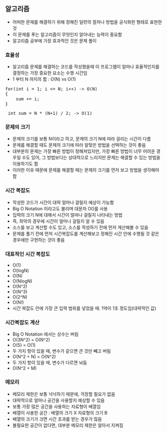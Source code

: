 ## 알고리즘
* 어떠한 문제를 해결하기 위해 정해진 일련의 절차나 방법을 공식화한 형태로 표현한 것
* 이 문제를 푸는 알고리즘이 무엇인지 알아내는 능력이 중요함
* 알고리즘 공부에 가장 효과적인 것은 문제 풀이

### 효율성
* 알고리즘 문제를 해결하는 코드를 작성했을때 이 프로그램이 얼마나 효율적인지를 결정하는 가장 중요한 요소는 수행 시간임
* 1 부터 N 까지의 합 : O(N) vs O(1)
<pre>
for(int i = 1; i <= N; i++) -> O(N)
{
	sum += i;
}
</pre>

<pre> int sum = N * (N+1) / 2; -> O(1) </pre>

### 문제의 크기
* 문제의 크기를 보통 N이라고 하고, 문제의 크기 N에 따라 걸리는 시간이 다름
* 문제를 해결할 때도 문제의 크기에 따라 알맞은 방법을 선택하는 것이 좋음
* 대부분의 문제는 가장 빠른 방법이 정해져있지만, 가장 빠른 방법이 너무 어려운 경우일 수도 있어, 그 방법보다는 상대적으로 느리지만 문제는 해결할 수 있는 방법을 이용하기도 함
* 이러한 이유 때문에 문제를 해결할 때는 문제의 크기를 먼저 보고 방법을 생각해야 함

### 시간 복잡도
* 작성한 코드가 시간이 대략 얼마나 걸릴지 예상이 가능함
* Big O Notation 이라고도 불리며 대문자 O()를 사용
* 입력의 크기 N에 대해서 시간이 얼마나 걸릴지 나타내는 방법
* 즉, 최악의 경우에 시간이 얼마나 걸릴지 알 수 있음
* 소스를 보고 계산할 수도 있고, 소스를 작성하기 전에 먼저 계산해볼 수 있음
* 문제를 풀기 전에 먼저 시간복잡도를 계산해보고 정해진 시간 안에 수행될 것 같은 경우에만 구현하는 것이 좋음

### 대표적인 시간 복잡도
* O(1)
* O(logN)
* O(N)
* O(NlogN)
* O(N^2)
* O(N^3)
* O(2^N)
* O(N!)
* 시간 복잡도 안에 가장 큰 입력 범위를 넣었을 때. 1억이 1초 정도임(대략적인 값)

### 시간복잡도 계산
* Big O Notation 에서는 상수는 버림
* O(3N^2) = O(N^2)
* O(5) = O(1)
* 두 가지 항이 있을 때, 변수가 같으면 큰 것만 빼고 버림
* O(N^2 + N) = O(N^2)
* 두 가지 항이 있을 때, 변수가 다르면 놔둠
* O(N^2 + M)

### 메모리
* 메모리 제한은 보통 넉넉하기 때문에, 걱정할 필요가 없음
* 대략적으로 얼마나 공간을 사용할지 예상할 수 있음
* 보통 가장 많은 공간을 사용하는 자료형이 배열임
* 배열이 사용한 공간 : 배열의 크기 X 자료형의 크기 B
* 배열의 크기가 크면 시간 초과를 받는 경우가 많음
* 불필요한 공간이 없다면, 대부분 메모리 제한은 알아서 지켜짐
